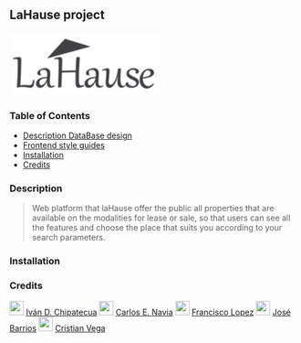 ## LaHause project
[![LaHause Banner](./frontend/src/assets/static/lahause-logo-min-mark.png)]()


### Table of Contents
* [Description DataBase design](./ReadmeDB.md)
* [Frontend style guides](./frontend/README.md)
* [Installation](#installation)
* [Credits](#credits)

### Description

> Web platform that laHause offer the public all properties that are available on the modalities for lease or sale, so that users can see all the features and choose the place that suits you according to your search parameters.

### Installation

### Credits
<img src="https://avatars2.githubusercontent.com/u/23039939?s=400&u=ad13cafbbea261f819bb6a8b84dbe915dd80f2ba&v=4" width="25" height="25"> [Iván D. Chipatecua](https://github.com/ivchip)
<img src="https://avatars1.githubusercontent.com/u/6467211?s=460&u=7e4b3a0c5dd94b99b7e1b436efd237ec17fc6c67&v=4" width="25" height="25"> [Carlos E. Navia](https://github.com/cenavia)
<img src="https://avatars0.githubusercontent.com/u/54652030?s=400&u=e9435b0fb2b600a34ce3bf81dc394d238ac59696&v=4" width="25" height="25"> [Francisco Lopez](https://github.com/pacool84)
<img src="https://avatars2.githubusercontent.com/u/43865749?s=400&v=4" width="25" height="25"> [José Barrios](https://github.com/jbarriospd)
<img src="https://avatars1.githubusercontent.com/u/25330387?s=400&v=4" width="25" height="25"> [Cristian Vega](https://github.com/crisav)
